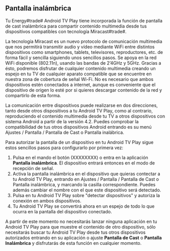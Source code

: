 ## Pantalla inalámbrica

Tu Energy#trade# Android TV Play tiene incorporada la función de pantalla de cast inalámbrica para compartir contenido multimedia desde tus dispositivos compatibles con tecnología Miracast#trade#.

La tecnología Miracast es un nuevo protocolo  de comunicación multimedia que nos permitirá transmitir audio y vídeo mediante WiFi entre distintos dispositivos como smartphones, tablets, televisores, reproductores, etc. de forma fácil y sencilla siguiendo unos sencillos pasos. Se apoya en la red WiFi disponible (802.11n), usando las bandas de 2’4GHz y 5GHz. Gracias a ésto, podremos disfrutar de cualquier contenido multimedia creando un espejo en tu TV de cualquier aparato compatible que se encuentre en nuestra zona de cobertura de señal Wi-Fi. No es necesario que ambos dispositivos estén conectados a internet, aunque es conveniente que el dispositivo de origen lo esté por si quieres descargar contenido de la red y compartirlo de esta forma.

La comunicación entre dispositivos puede realizarse en dos direcciones, tanto desde otros dispositivos a tu Android TV Play, como al contrario, reproduciendo el contenido multimedia desde tu TV a otros dispositivos con sistema Android a partir de la versión 4.2. Puedes comprobar la compatibilidad de tus otros dispositivos Android entrando es su menú Ajustes / Pantalla / Pantalla de Cast o Pantalla inalábrica. 

Para autorizar la pantalla de un dispositivo en tu Android TV Play sigue estos sencillos pasos para configurarlo por primera vez:

1. Pulsa en el mando el botón (XXXXXXXX) o entra en la aplicación **Pantalla inalámbrica**. El dispositivo entrará entonces en el modo de recepción de señal. 
2. Activa la pantalla inalámbrica en el dispositivo que quieras contectar a tu Android TV Play, entrando en Ajustes / Pantalla / Pantalla de Cast o Pantalla inalámbrica, y marcando la casilla correspondiente. Puedes además cambiar el nombre con el que este dispositivo será detectado. 
3. Pulsa en tu Android TV Play sobre "detectar dispositivos" y autoriza la conexión en ambos dispositivos.
4. Tu Android TV Play se convertirá ahora en un espejo de todo lo que ocurra en la pantalla del dispositivo conectado. 

A partir de este momento no necesitarás lanzar ninguna aplicación en tu Android TV Play para que muestre el contenido de otro dispositivo, sólo necesitarás buscar tu Android TV Play desde tus otros dispositivos autorizados entrando en su aplicación o ajuste **Pantalla de Cast** o **Pantalla Inalámbrica** y disfrutarás de esta función en cualquier momento.







